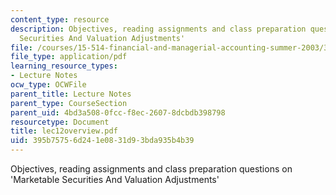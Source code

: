 ```yaml
---
content_type: resource
description: Objectives, reading assignments and class preparation questions on 'Marketable
  Securities And Valuation Adjustments'
file: /courses/15-514-financial-and-managerial-accounting-summer-2003/395b75756d241e0831d93bda935b4b39_lec12overview.pdf
file_type: application/pdf
learning_resource_types:
- Lecture Notes
ocw_type: OCWFile
parent_title: Lecture Notes
parent_type: CourseSection
parent_uid: 4bd3a508-0fcc-f8ec-2607-8dcbdb398798
resourcetype: Document
title: lec12overview.pdf
uid: 395b7575-6d24-1e08-31d9-3bda935b4b39
---
```

Objectives, reading assignments and class preparation questions on 'Marketable Securities And Valuation Adjustments'

